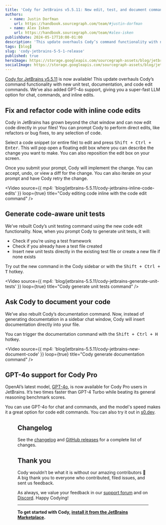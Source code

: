 ```yaml
---
title: 'Cody for JetBrains v5.5.11: New edit, test, and document commands plus GPT-4o'
authors:
  - name: Justin Dorfman
    url: https://handbook.sourcegraph.com/team/#justin-dorfman
  - name: Alex Isken
    url: https://handbook.sourcegraph.com/team/#alex-isken
publishDate: 2024-05-17T10:00-01:00
description: 'This update overhauls Cody’s command functionality with new unit test, documentation, and code edit commands. We’ve also added GPT-4o support.'
tags: [blog]
slug: 'cody-jetbrains-5-5-1-release'
published: true
heroImage: https://storage.googleapis.com/sourcegraph-assets/blog/jetbrains-5.5.11/cody-jetbrains-5.5.11-og-image.jpg
socialImage: https://storage.googleapis.com/sourcegraph-assets/blog/jetbrains-5.5.11/cody-jetbrains-5.5.11-og-image.jpg
---
```


[Cody for JetBrains v5.5.11](https://plugins.jetbrains.com/plugin/9682-cody-ai-coding-assistant-with-autocomplete--chat) is now available! This update overhauls Cody’s command functionality with new unit test, documentation, and code edit commands. We’ve also added GPT-4o support, giving you a super-fast LLM option for chat, commands, and inline edits.

## Fix and refactor code with inline code edits

Cody in JetBrains has grown beyond the chat window and can now edit code directly in your files! You can prompt Cody to perform direct edits, like refactors or bug fixes, to any selection of code.

Select a code snippet (or entire file) to edit and press <kbd>Shift + Ctrl + Enter</kbd>. This will pop open a floating edit box where you can describe the change you want to make. You can also reposition the edit box on your screen.

Once you submit your prompt, Cody will implement the change. You can accept, undo, or view a diff for the change. You can also iterate on your prompt and have Cody retry the change.

<Video
source={{
    mp4: 'blog/jetbrains-5.5.11/cody-jetbrains-inline-code-edits'
  }}
loop={true}
title="Cody editing code inline with the code edit command"
/>

## Generate code-aware unit tests

We’ve rebuilt Cody’s unit testing command using the new code edit functionality. Now, when you prompt Cody to generate unit tests, it will:

- Check if you’re using a test framework
- Check if you already have a test file created
- Insert new unit tests directly in the existing test file or create a new file if none exists

Try out the new command in the Cody sidebar or with the <kbd>Shift + Ctrl + T</kbd> hotkey.

<Video
source={{
    mp4: 'blog/jetbrains-5.5.11/cody-jetbrains-generate-unit-tests'
  }}
loop={true}
title="Cody generate unit tests command"
/>

## Ask Cody to document your code

We’ve also rebuilt Cody’s documentation command. Now, instead of generating documentation in a sidebar chat window, Cody will insert documentation directly into your file.

You can trigger the documentation command with the <kbd>Shift + Ctrl + H</kbd> hotkey.

<Video
source={{
    mp4: 'blog/jetbrains-5.5.11/cody-jetbrains-new-document-code'
  }}
loop={true}
title="Cody generate documentation command"
/>

## GPT-4o support for Cody Pro

OpenAI’s latest model, [GPT-4o](https://openai.com/index/hello-gpt-4o/), is now available for Cody Pro users in JetBrains. It’s two times faster than GPT-4 Turbo while beating its general reasoning benchmark scores.

You can use GPT-4o for chat and commands, and the model's speed makes it a great option for code edit commands. You can also try it out in [s0.dev](https://s0.dev/).

<Figure
  src="https://storage.googleapis.com/sourcegraph-assets/blog/jetbrains-5.5.11/jetbrains-4o-option.png"
/>

## Changelog

See the [changelog](https://github.com/sourcegraph/jetbrains/releases/tag/v5.5.11) and [GitHub releases](https://github.com/sourcegraph/jetbrains/releases) for a complete list of changes.

## Thank you

Cody wouldn’t be what it is without our amazing contributors 💖 A big thank you to everyone who contributed, filed issues, and sent us feedback.

As always, we value your feedback in our [support forum](https://community.sourcegraph.com/) and on [Discord](https://discord.com/servers/sourcegraph-969688426372825169). Happy Codying!

---

**To get started with Cody, [install it from the JetBrains Marketplace](https://plugins.jetbrains.com/plugin/9682-cody-ai-coding-assistant-with-autocomplete--chat).**
